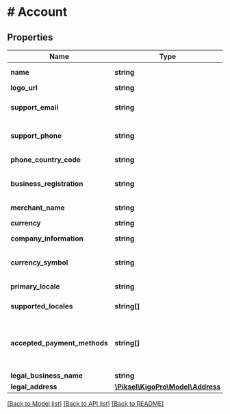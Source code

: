 # # Account

## Properties

Name | Type | Description | Notes
------------ | ------------- | ------------- | -------------
**name** | **string** | Account Name | [optional] 
**logo_url** | **string** |  | [optional] 
**support_email** | **string** | General support email | [optional] 
**support_phone** | **string** | General support phone | [optional] 
**phone_country_code** | **string** | Phone country code | [optional] 
**business_registration** | **string** | Business Registration Number | [optional] 
**merchant_name** | **string** | Merchant Name | [optional] 
**currency** | **string** | Currency | [optional] 
**company_information** | **string** | Htmlencoded text | [optional] 
**currency_symbol** | **string** | Currency Symbol ($, £, ...) | [optional] 
**primary_locale** | **string** | en-US, it-IT, ... | [optional] 
**supported_locales** | **string[]** | en-US, it-IT, ... | [optional] 
**accepted_payment_methods** | **string[]** | Credit card brands which the PMC accepts for booking payment | [optional] 
**legal_business_name** | **string** |  | [optional] 
**legal_address** | [**\Piksel\KigoPro\Model\Address**](Address.md) |  | [optional] 

[[Back to Model list]](../../README.md#documentation-for-models) [[Back to API list]](../../README.md#documentation-for-api-endpoints) [[Back to README]](../../README.md)


